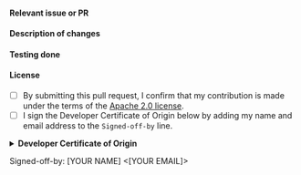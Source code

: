 <!--
Please use a PR title that conforms to *conventional commits*: "<commit_type>: Describe your change"; for example: "fix: prevent race condition". Some other commit types are: fix, feat, ci, doc, refactor...
For a full list of commit types visit https://www.conventionalcommits.org/en/v1.0.0-beta.2/
-->

#### Relevant issue or PR
<!-- If the changes resolve an issue or follow some other PR, link to them here. Only link something if it is directly relevant. -->

#### Description of changes
<!-- Add a high-level description of changes, focusing on the *what* and *why*. -->

#### Testing done
<!-- Describe how the changes were tested; e.g., "CI passes", "Tested manually in stagingrepo#123", screenshots of a terminal session that verify the changes, or any other evidence of testing the changes. -->

#### License

- [ ] By submitting this pull request, I confirm that my contribution is made under the terms of the [Apache 2.0 license](https://pasteurlabs.github.io/tesseract-jax/LICENSE).
- [ ] I sign the Developer Certificate of Origin below by adding my name and email address to the `Signed-off-by` line.

<details>
<summary><b>Developer Certificate of Origin</b></summary>

```text
Developer Certificate of Origin
Version 1.1

Copyright (C) 2004, 2006 The Linux Foundation and its contributors.

Everyone is permitted to copy and distribute verbatim copies of this
license document, but changing it is not allowed.


Developer's Certificate of Origin 1.1

By making a contribution to this project, I certify that:

(a) The contribution was created in whole or in part by me and I
    have the right to submit it under the open source license
    indicated in the file; or

(b) The contribution is based upon previous work that, to the best
    of my knowledge, is covered under an appropriate open source
    license and I have the right under that license to submit that
    work with modifications, whether created in whole or in part
    by me, under the same open source license (unless I am
    permitted to submit under a different license), as indicated
    in the file; or

(c) The contribution was provided directly to me by some other
    person who certified (a), (b) or (c) and I have not modified
    it.

(d) I understand and agree that this project and the contribution
    are public and that a record of the contribution (including all
    personal information I submit with it, including my sign-off) is
    maintained indefinitely and may be redistributed consistent with
    this project or the open source license(s) involved.
```

</details>

Signed-off-by: [YOUR NAME] <[YOUR EMAIL]>
